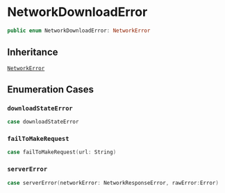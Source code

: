 # NetworkDownloadError

``` swift
public enum NetworkDownloadError: NetworkError 
```

## Inheritance

[`NetworkError`](/Documentation/NetworkManager/NetworkError)

## Enumeration Cases

### `downloadStateError`

``` swift
case downloadStateError
```

### `failToMakeRequest`

``` swift
case failToMakeRequest(url: String)
```

### `serverError`

``` swift
case serverError(networkError: NetworkResponseError, rawError:Error)
```
